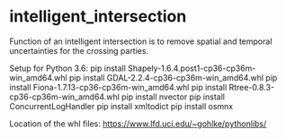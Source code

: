 # intelligent_intersection
Function of an intelligent intersection is to remove spatial and temporal uncertainties for the crossing parties.

Setup for Python 3.6:
pip install Shapely-1.6.4.post1-cp36-cp36m-win_amd64.whl
pip install GDAL-2.2.4-cp36-cp36m-win_amd64.whl
pip install Fiona-1.7.13-cp36-cp36m-win_amd64.whl
pip install Rtree-0.8.3-cp36-cp36m-win_amd64.whl
pip install nvector
pip install ConcurrentLogHandler
pip install xmltodict
pip install osmnx

Location of the whl files: https://www.lfd.uci.edu/~gohlke/pythonlibs/

